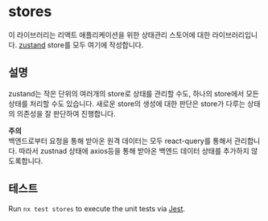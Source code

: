# stores

이 라이브러리는 리액트 애플리케이션을 위한 상태관리 스토어에 대한 라이브러리입니다. [zustand](https://github.com/pmndrs/zustand) store를 모두 여기에 작성합니다.

## 설명

zustand는 작은 단위의 여러개의 store로 상태를 관리할 수도, 하나의 store에서 모든 상태를 처리할 수도 있습니다. 새로운 store의 생성에 대한 판단은 store가 다루는 상태의 의존성을 잘 판단하여 진행합니다.

**주의**  
백엔드로부터 요청을 통해 받아온 원격 데이터는 모두 react-query를 통해서 관리합니다. 따라서 zustnad 상태에 axios등을 통해 받아온 백엔드 데이터 상태를 추가하지 않도록합니다.

## 테스트

Run `nx test stores` to execute the unit tests via [Jest](https://jestjs.io).
